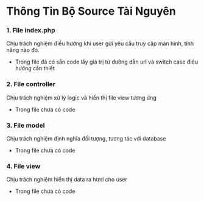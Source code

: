 # Thông Tin Bộ Source Tài Nguyên

### 1. File index.php
Chịu trách nghiệm điều hướng khi user gửi yêu cầu truy cập màn hình, tính năng nào đó.
- Trong file đã có sẵn code lấy giá trị từ đường dẫn url và switch case điều hướng cần thiết


### 2. File controller
Chịu trách nghiệm xử lý logic và hiển thị file view tương ứng
- Trong file chưa có code


### 3. File model
Chịu trách nghiệm định nghĩa đối tượng, tương tác với database
- Trong file chưa có code


### 4. File view
Chịu trách nghiệm hiển thị data ra html cho user
- Trong file chưa có code
